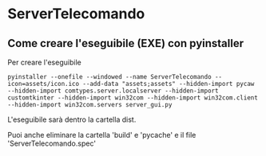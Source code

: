 # ServerTelecomando

## Come creare l'eseguibile (EXE) con pyinstaller

Per creare l'eseguibile

``` shell
pyinstaller --onefile --windowed --name ServerTelecomando --icon=assets/icon.ico --add-data "assets;assets" --hidden-import pycaw --hidden-import comtypes.server.localserver --hidden-import customtkinter --hidden-import win32com --hidden-import win32com.client --hidden-import win32com.servers server_gui.py
```

L'eseguibile sarà dentro la cartella dist.

Puoi anche eliminare la cartella 'build' e 'pycache' e il file 'ServerTelecomando.spec'
